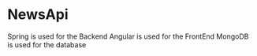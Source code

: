 # NewsApi
Spring is used for the Backend
Angular is used for the FrontEnd
MongoDB is used for the database

